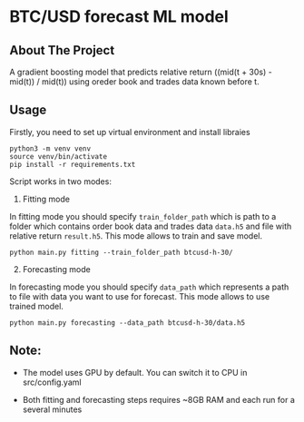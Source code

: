 # BTC/USD forecast ML model

<!-- ABOUT THE PROJECT -->
## About The Project

A gradient boosting model that predicts relative return ((mid(t + 30s) - mid(t)) / mid(t)) using oreder book and trades data known before t. 

<!-- USAGE EXAMPLES -->
## Usage

Firstly, you need to set up virtual environment and install libraies

```
python3 -m venv venv
source venv/bin/activate
pip install -r requirements.txt
```
Script works in two modes:

1. Fitting mode

In fitting mode you should specify `train_folder_path` which is path to a folder which contains order book data and trades data `data.h5` and file with relative return `result.h5`. This mode allows to train and save model.

```
python main.py fitting --train_folder_path btcusd-h-30/
```

2. Forecasting mode

In forecasting mode you should specify `data_path` which represents a path to file with data you want to use for forecast. This mode allows to use trained model.

```
python main.py forecasting --data_path btcusd-h-30/data.h5 
```
## Note:

- The model uses GPU by default. You can switch it to CPU in src/config.yaml

- Both fitting and forecasting steps requires ~8GB RAM and each run for a several minutes
